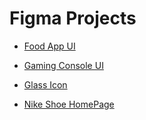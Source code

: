 # Figma Projects

- [Food App UI](https://www.figma.com/file/hbm2vuSnOzErZ9AqTf7sC5/Gaming-console?type=design&node-id=27%3A2&mode=design&t=ZHIrGHomS1AIVyKD-1)

- [Gaming Console UI](https://www.figma.com/file/hbm2vuSnOzErZ9AqTf7sC5/Gaming-console?type=design&node-id=0%3A1&mode=design&t=ZHIrGHomS1AIVyKD-1)

- [Glass Icon](https://www.figma.com/file/hbm2vuSnOzErZ9AqTf7sC5/Gaming-console?type=design&node-id=4%3A2&mode=design&t=ZHIrGHomS1AIVyKD-1)

- [Nike Shoe HomePage](https://www.figma.com/file/s7nSY0zKPbHGlLr7pUQmjO/Untitled?type=design&node-id=1%3A2&mode=design&t=rPpa5yTcTh4YfV5o-1)